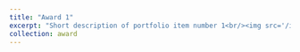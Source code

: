 ```yaml
---
title: "Award 1"
excerpt: "Short description of portfolio item number 1<br/><img src='/images/500x300.png'>"
collection: award
---
```

